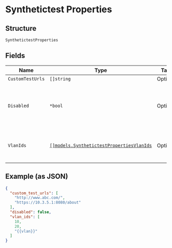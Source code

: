 
# Synthetictest Properties

## Structure

`SynthetictestProperties`

## Fields

| Name | Type | Tags | Description |
|  --- | --- | --- | --- |
| `CustomTestUrls` | `[]string` | Optional | - |
| `Disabled` | `*bool` | Optional | for some vlans where we don't want this to run<br>**Default**: `false` |
| `VlanIds` | [`[]models.SynthetictestPropertiesVlanIds`](../../doc/models/containers/synthetictest-properties-vlan-ids.md) | Optional | This is Array of a container for one-of cases. |

## Example (as JSON)

```json
{
  "custom_test_urls": [
    "http://www.abc.com/",
    "https://10.3.5.1:8080/about"
  ],
  "disabled": false,
  "vlan_ids": [
    10,
    20,
    "{{vlan}}"
  ]
}
```

